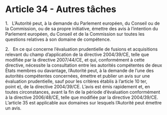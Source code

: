 # Article 34 - Autres tâches


1.   L’Autorité peut, à la demande du Parlement européen, du Conseil ou de la Commission, ou de sa propre initiative, émettre des avis à l’intention du Parlement européen, du Conseil et de la Commission sur toutes les questions relatives à son domaine de compétence.

2.   En ce qui concerne l’évaluation prudentielle de fusions et acquisitions relevant du champ d’application de la directive 2004/39/CE, telle que modifiée par la directive 2007/44/CE, et qui, conformément à cette directive, nécessite la consultation entre les autorités compétentes de deux États membres ou davantage, l’Autorité peut, à la demande de l’une des autorités compétentes concernées, émettre et publier un avis sur une évaluation prudentielle, sauf pour les critères établis à l’article 10 ter, point e), de la directive 2004/39/CE. L’avis est émis rapidement et, en toutes circonstances, avant la fin de la période d’évaluation conformément à la directive 2006/48/CE, telle que modifiée par la directive 2004/39/CE. L’article 35 est applicable aux domaines sur lesquels l’Autorité peut émettre un avis.
